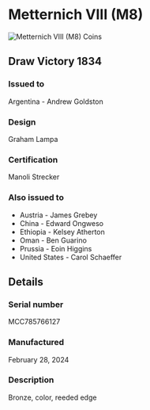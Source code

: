
# Metternich VIII (M8)

![Metternich VIII (M8) Coins](m8-coins.jpg)

## Draw Victory 1834

### Issued to

Argentina - Andrew Goldston

### Design

Graham Lampa

### Certification

Manoli Strecker

### Also issued to

* Austria - James Grebey
* China - Edward Ongweso
* Ethiopia - Kelsey Atherton
* Oman - Ben Guarino
* Prussia - Eoin Higgins
* United States - Carol Schaeffer

## Details

### Serial number

MCC785766127

### Manufactured
February 28, 2024

### Description

Bronze, color, reeded edge
